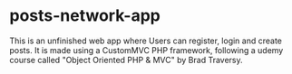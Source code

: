 # posts-network-app

This is an unfinished web app where Users can register, login and create posts. 
It is made using a CustomMVC PHP framework, following a udemy course called "Object Oriented PHP & MVC" by Brad Traversy.
